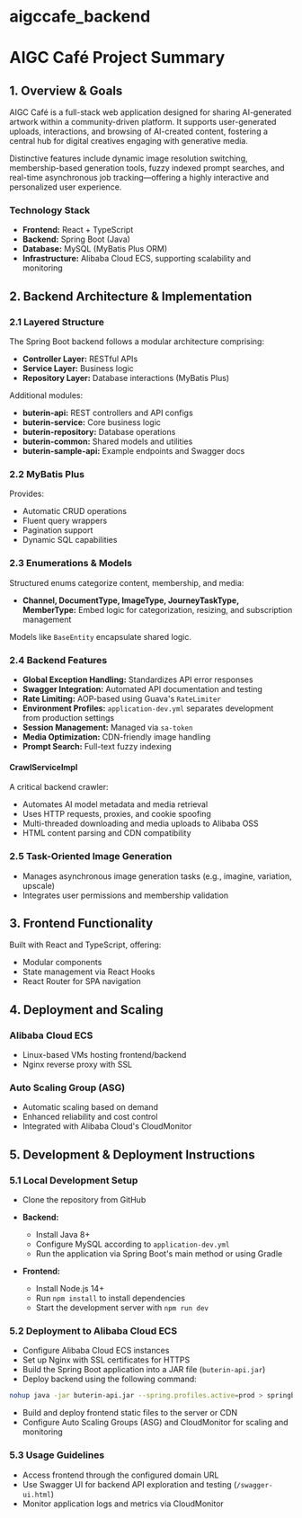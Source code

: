 # aigccafe_backend

# AIGC Café Project Summary

## 1. Overview & Goals

AIGC Café is a full-stack web application designed for sharing AI-generated artwork within a community-driven platform. It supports user-generated uploads, interactions, and browsing of AI-created content, fostering a central hub for digital creatives engaging with generative media.

Distinctive features include dynamic image resolution switching, membership-based generation tools, fuzzy indexed prompt searches, and real-time asynchronous job tracking—offering a highly interactive and personalized user experience.

### Technology Stack
- **Frontend:** React + TypeScript
- **Backend:** Spring Boot (Java)
- **Database:** MySQL (MyBatis Plus ORM)
- **Infrastructure:** Alibaba Cloud ECS, supporting scalability and monitoring

## 2. Backend Architecture & Implementation

### 2.1 Layered Structure
The Spring Boot backend follows a modular architecture comprising:

- **Controller Layer:** RESTful APIs
- **Service Layer:** Business logic
- **Repository Layer:** Database interactions (MyBatis Plus)

Additional modules:
- **buterin-api:** REST controllers and API configs
- **buterin-service:** Core business logic
- **buterin-repository:** Database operations
- **buterin-common:** Shared models and utilities
- **buterin-sample-api:** Example endpoints and Swagger docs

### 2.2 MyBatis Plus

Provides:
- Automatic CRUD operations
- Fluent query wrappers
- Pagination support
- Dynamic SQL capabilities

### 2.3 Enumerations & Models

Structured enums categorize content, membership, and media:

- **Channel, DocumentType, ImageType, JourneyTaskType, MemberType:** Embed logic for categorization, resizing, and subscription management

Models like `BaseEntity` encapsulate shared logic.

### 2.4 Backend Features

- **Global Exception Handling:** Standardizes API error responses
- **Swagger Integration:** Automated API documentation and testing
- **Rate Limiting:** AOP-based using Guava's `RateLimiter`
- **Environment Profiles:** `application-dev.yml` separates development from production settings
- **Session Management:** Managed via `sa-token`
- **Media Optimization:** CDN-friendly image handling
- **Prompt Search:** Full-text fuzzy indexing

#### CrawlServiceImpl

A critical backend crawler:
- Automates AI model metadata and media retrieval
- Uses HTTP requests, proxies, and cookie spoofing
- Multi-threaded downloading and media uploads to Alibaba OSS
- HTML content parsing and CDN compatibility

### 2.5 Task-Oriented Image Generation

- Manages asynchronous image generation tasks (e.g., imagine, variation, upscale)
- Integrates user permissions and membership validation

## 3. Frontend Functionality

Built with React and TypeScript, offering:
- Modular components
- State management via React Hooks
- React Router for SPA navigation

## 4. Deployment and Scaling

### Alibaba Cloud ECS
- Linux-based VMs hosting frontend/backend
- Nginx reverse proxy with SSL

### Auto Scaling Group (ASG)
- Automatic scaling based on demand
- Enhanced reliability and cost control
- Integrated with Alibaba Cloud's CloudMonitor

## 5. Development & Deployment Instructions

### 5.1 Local Development Setup

- Clone the repository from GitHub
- **Backend:**
  - Install Java 8+
  - Configure MySQL according to `application-dev.yml`
  - Run the application via Spring Boot's main method or using Gradle

- **Frontend:**
  - Install Node.js 14+
  - Run `npm install` to install dependencies
  - Start the development server with `npm run dev`

### 5.2 Deployment to Alibaba Cloud ECS

- Configure Alibaba Cloud ECS instances
- Set up Nginx with SSL certificates for HTTPS
- Build the Spring Boot application into a JAR file (`buterin-api.jar`)
- Deploy backend using the following command:

```bash
nohup java -jar buterin-api.jar --spring.profiles.active=prod > springboot.log 2>&1 &
```

- Build and deploy frontend static files to the server or CDN
- Configure Auto Scaling Groups (ASG) and CloudMonitor for scaling and monitoring

### 5.3 Usage Guidelines

- Access frontend through the configured domain URL
- Use Swagger UI for backend API exploration and testing (`/swagger-ui.html`)
- Monitor application logs and metrics via CloudMonitor

